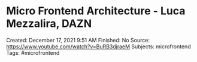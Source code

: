 # Micro Frontend Architecture - Luca Mezzalira, DAZN

Created: December 17, 2021 9:51 AM
Finished: No
Source: https://www.youtube.com/watch?v=BuRB3djraeM
Subjects: microfrontend
Tags: #microfrontend